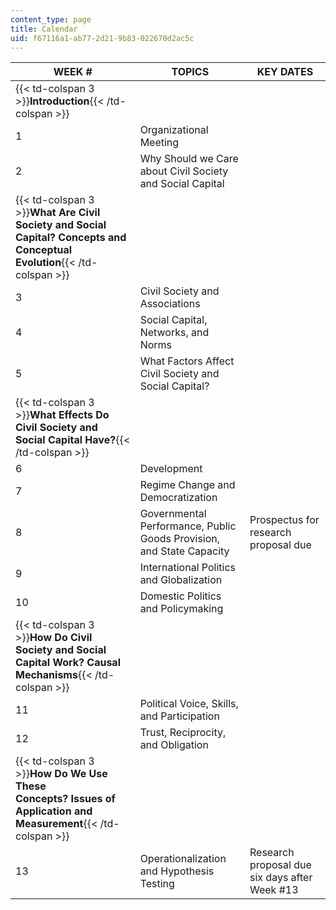 ```yaml
---
content_type: page
title: Calendar
uid: f67116a1-ab77-2d21-9b83-022670d2ac5c
---
```


| WEEK # | TOPICS | KEY DATES |
| --- | --- | --- |
| {{< td-colspan 3 >}}**Introduction**{{< /td-colspan >}} |||
| 1 | Organizational Meeting | &nbsp; |
| 2 | Why Should we Care about Civil Society and Social Capital | &nbsp; |
| {{< td-colspan 3 >}}**What Are Civil Society and Social Capital? Concepts and Conceptual Evolution**{{< /td-colspan >}} |||
| 3 | Civil Society and Associations | &nbsp; |
| 4 | Social Capital, Networks, and Norms | &nbsp; |
| 5 | What Factors Affect Civil Society and Social Capital? | &nbsp; |
| {{< td-colspan 3 >}}**What Effects Do Civil Society and Social Capital Have?**{{< /td-colspan >}} |||
| 6 | Development | &nbsp; |
| 7 | Regime Change and Democratization | &nbsp; |
| 8 | Governmental Performance, Public Goods Provision, and State Capacity | Prospectus for research proposal due |
| 9 | International Politics and Globalization | &nbsp; |
| 10 | Domestic Politics and Policymaking | &nbsp; |
| {{< td-colspan 3 >}}**How Do Civil Society and Social Capital Work? Causal Mechanisms**{{< /td-colspan >}} |||
| 11 | Political Voice, Skills, and Participation | &nbsp; |
| 12 | Trust, Reciprocity, and Obligation | &nbsp; |
| {{< td-colspan 3 >}}**How Do We Use These Concepts? Issues of Application and Measurement**{{< /td-colspan >}} |||
| 13 | Operationalization and Hypothesis Testing | Research proposal due six days after Week #13